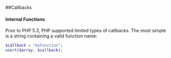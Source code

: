 ##Callbacks
#### Internal Functions
Prior to PHP 5.3, PHP supported limited types of callbacks. The most simple is a string containing a valid function name:
```php
$callback = "myFunction";
usort($array, $callback);
```
